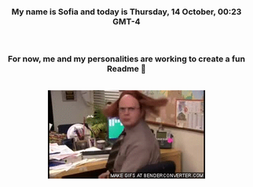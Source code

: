 


<div align="center">
<h3 >My name is Sofia and today is Thursday, 14 October, 00:23 GMT-4</h3><br>
<h3 >For now, me and my personalities are working to create a fun Readme 👋
</h3><br>
<img src='img/dwight.gif' alt='working...'/>
</div>
